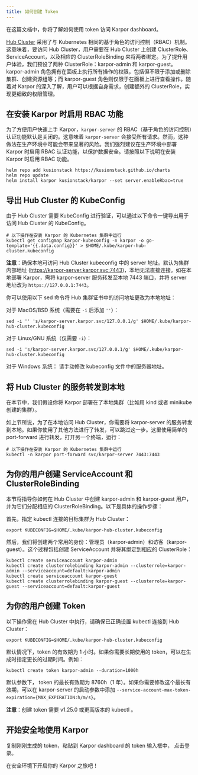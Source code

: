 ```yaml
---
title: 如何创建 Token
---
```

在这篇文档中，你将了解如何使用 token 访问 Karpor dashboard。

[Hub Cluster](../2-concepts/3-glossary.md#hub-cluster) 采用了与 Kubernetes 相同的基于角色的访问控制（RBAC）机制。这意味着，要访问 Hub Cluster，用户需要在 Hub Cluster 上创建 ClusterRole、ServiceAccount，以及相应的 ClusterRoleBinding 来将两者绑定。为了提升用户体验，我们预设了两种 ClusterRole：karpor-admin 和 karpor-guest。karpor-admin 角色拥有在面板上执行所有操作的权限，包括但不限于添加或删除集群、创建资源组等；而 karpor-guest 角色则仅限于在面板上进行查看操作。随着对 Karpor 的深入了解，用户可以根据自身需求，创建额外的 ClusterRole，实现更细致的权限管理。

## 在安装 Karpor 时启用 RBAC 功能

为了方便用户快速上手 Karpor，`karpor-server` 的 RBAC（基于角色的访问控制）认证功能默认是关闭的。这意味着 `karpor-server` 会接受所有请求。然而，这种做法在生产环境中可能会带来显著的风险。我们强烈建议在生产环境中部署 Karpor 时启用 RBAC 认证功能，以保护数据安全。请按照以下说明在安装 Karpor 时启用 RBAC 功能。

```shell
helm repo add kusionstack https://kusionstack.github.io/charts
helm repo update
helm install karpor kusionstack/karpor --set server.enableRbac=true
```

## 导出 Hub Cluster 的 KubeConfig

由于 Hub Cluster 需要 KubeConfig 进行验证，可以通过以下命令一键导出用于访问 Hub Cluster 的 KubeConfig。

```shell
# 以下操作在安装 Karpor 的 Kubernetes 集群中运行
kubectl get configmap karpor-kubeconfig -n karpor -o go-template='{{.data.config}}' > $HOME/.kube/karpor-hub-cluster.kubeconfig
```

**注意**：确保本地可访问 Hub Cluster kubeconfig 中的 server 地址。默认为集群内部地址 (https://karpor-server.karpor.svc:7443)，本地无法直接连接。如在本地部署 Karpor，需将 karpor-server 服务转发至本地 7443 端口，并将 server 地址改为 `https://127.0.0.1:7443`。

你可以使用以下 sed 命令将 Hub 集群证书中的访问地址更改为本地地址：

对于 MacOS/BSD 系统（需要在 `-i` 后添加 `''`）：

```shell
sed -i '' 's/karpor-server.karpor.svc/127.0.0.1/g' $HOME/.kube/karpor-hub-cluster.kubeconfig
```

对于 Linux/GNU 系统（仅需要 `-i`）：

```shell
sed -i 's/karpor-server.karpor.svc/127.0.0.1/g' $HOME/.kube/karpor-hub-cluster.kubeconfig
```

对于 Windows 系统：
请手动修改 kubeconfig 文件中的服务器地址。

## 将 Hub Cluster 的服务转发到本地

在本节中，我们假设你将 Karpor 部署在了本地集群（比如用 kind 或者 minikube 创建的集群）。

如上节所说，为了在本地访问 Hub Cluster，你需要将 karpor-server 的服务转发到本地。如果你使用了其他方法进行了转发，可以跳过这一步。这里使用简单的 port-forward 进行转发，打开另一个终端，运行：

```shell
# 以下操作在安装 Karpor 的 Kubernetes 集群中运行
kubectl -n karpor port-forward svc/karpor-server 7443:7443
```

## 为你的用户创建 ServiceAccount 和 ClusterRoleBinding

本节将指导你如何在 Hub Cluster 中创建 karpor-admin 和 karpor-guest 用户，并为它们分配相应的 ClusterRoleBinding。以下是具体的操作步骤：

首先，指定 kubectl 连接的目标集群为 Hub Cluster：

```shell
export KUBECONFIG=$HOME/.kube/karpor-hub-cluster.kubeconfig
```

然后，我们将创建两个常用的身份：管理员（karpor-admin）和访客（karpor-guest）。这个过程包括创建 ServiceAccount 并将其绑定到相应的 ClusterRole：

```shell
kubectl create serviceaccount karpor-admin
kubectl create clusterrolebinding karpor-admin --clusterrole=karpor-admin --serviceaccount=default:karpor-admin
kubectl create serviceaccount karpor-guest
kubectl create clusterrolebinding karpor-guest --clusterrole=karpor-guest --serviceaccount=default:karpor-guest
```

## 为你的用户创建 Token

以下操作需在 Hub Cluster 中执行，请确保已正确设置 kubectl 连接到 Hub Cluster：

```shell
export KUBECONFIG=$HOME/.kube/karpor-hub-cluster.kubeconfig
```

默认情况下，token 的有效期为 1 小时。如果你需要长期使用的 token，可以在生成时指定更长的过期时间。例如：

```shell
kubectl create token karpor-admin --duration=1000h
```

默认参数下， token 的最长有效期为 8760h（1 年）。如果你需要修改这个最长有效期，可以在 karpor-server 的启动参数中添加 `--service-account-max-token-expiration={MAX_EXPIRATION:h/m/s}`。

**注意**：创建 token 需要 v1.25.0 或更高版本的 kubectl 。

## 开始安全地使用 Karpor

复制刚刚生成的 token，粘贴到 Karpor dashboard 的 token 输入框中， 点击登录。

在安全环境下开启你的 Karpor 之旅吧！
